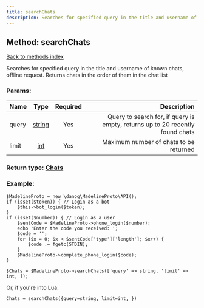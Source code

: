 ```yaml
---
title: searchChats
description: Searches for specified query in the title and username of known chats, offline request. Returns chats in the order of them in the chat list
---
```

## Method: searchChats  
[Back to methods index](index.md)


Searches for specified query in the title and username of known chats, offline request. Returns chats in the order of them in the chat list

### Params:

| Name     |    Type       | Required | Description |
|----------|:-------------:|:--------:|------------:|
|query|[string](../types/string.md) | Yes|Query to search for, if query is empty, returns up to 20 recently found chats|
|limit|[int](../types/int.md) | Yes|Maximum number of chats to be returned|


### Return type: [Chats](../types/Chats.md)

### Example:


```
$MadelineProto = new \danog\MadelineProto\API();
if (isset($token)) { // Login as a bot
    $this->bot_login($token);
}
if (isset($number)) { // Login as a user
    $sentCode = $MadelineProto->phone_login($number);
    echo 'Enter the code you received: ';
    $code = '';
    for ($x = 0; $x < $sentCode['type']['length']; $x++) {
        $code .= fgetc(STDIN);
    }
    $MadelineProto->complete_phone_login($code);
}

$Chats = $MadelineProto->searchChats(['query' => string, 'limit' => int, ]);
```

Or, if you're into Lua:

```
Chats = searchChats({query=string, limit=int, })
```

